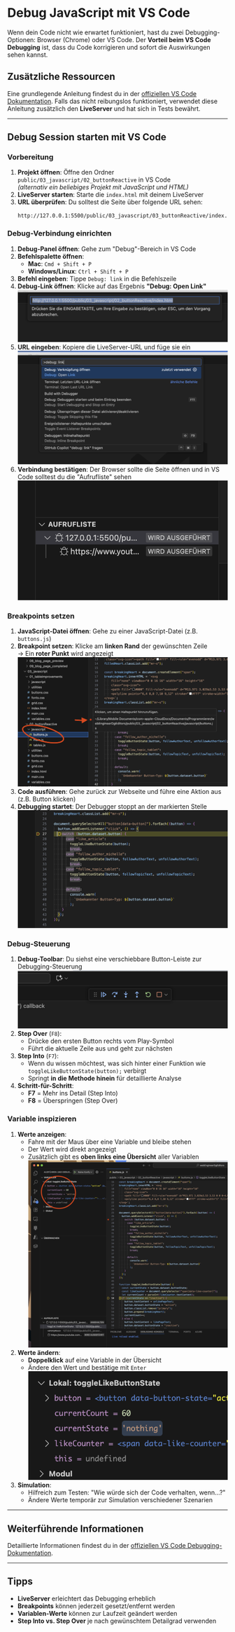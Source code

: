 # Debug JavaScript mit VS Code

Wenn dein Code nicht wie erwartet funktioniert, hast du zwei Debugging-Optionen: Browser (Chrome) oder VS Code. Der **Vorteil beim VS Code Debugging** ist, dass du Code korrigieren und sofort die Auswirkungen sehen kannst.

## Zusätzliche Ressourcen

Eine grundlegende Anleitung findest du in der [offiziellen VS Code Dokumentation](https://code.visualstudio.com/docs/debugtest/debugging). Falls das nicht reibungslos funktioniert, verwendet diese Anleitung zusätzlich den **LiveServer** und hat sich in Tests bewährt.

---

## Debug Session starten mit VS Code

### Vorbereitung
1. **Projekt öffnen**: Öffne den Ordner `public/03_javascript/02_buttonReactive` in VS Code  
   *(alternativ ein beliebiges Projekt mit JavaScript und HTML)*
1. **LiveServer starten**: Starte die `index.html` mit deinem LiveServer
1. **URL überprüfen**: Du solltest die Seite über folgende URL sehen:  
   ```
   http://127.0.0.1:5500/public/03_javascript/03_buttonReactive/index.html
   ```

### Debug-Verbindung einrichten
1. **Debug-Panel öffnen**: Gehe zum "Debug"-Bereich in VS Code
1. **Befehlspalette öffnen**: 
   - **Mac**: `Cmd + Shift + P`
   - **Windows/Linux**: `Ctrl + Shift + P`
1. **Befehl eingeben**: Tippe `Debug: link` in die Befehlszeile
1. **Debug-Link öffnen**: Klicke auf das Ergebnis **"Debug: Open Link"**
![Debug Link](./images/VsCodeDebug_link.png)
1. **URL eingeben**: Kopiere die LiveServer-URL und füge sie ein
![Link bestätigen](./images/VsCodeDebug_start.png)
1. **Verbindung bestätigen**: Der Browser sollte die Seite öffnen und in VS Code solltest du die "Aufrufliste" sehen
![Aufrufliste](./images/VsCodeDebugAufrufliste.png)

### Breakpoints setzen
1. **JavaScript-Datei öffnen**: Gehe zu einer JavaScript-Datei (z.B. `buttons.js`)
1. **Breakpoint setzen**: Klicke am **linken Rand** der gewünschten Zeile  
    → Ein **roter Punkt** wird angezeigt
![Breakpoint](./images/VsCodeDebugBreakpoint.png)
1. **Code ausführen**: Gehe zurück zur Webseite und führe eine Aktion aus (z.B. Button klicken)
1. **Debugging startet**: Der Debugger stoppt an der markierten Stelle
![Breakpoint paused](./images/VsCodeDebugPaused.png)

### Debug-Steuerung
1. **Debug-Toolbar**: Du siehst eine verschiebbare Button-Leiste zur Debugging-Steuerung
![Steuerung](./images/VsCodeSteuerung.png)
1. **Step Over** (`F8`): 
    - Drücke den ersten Button rechts vom Play-Symbol
    - Führt die aktuelle Zeile aus und geht zur nächsten
1. **Step Into** (`F7`):
    - Wenn du wissen möchtest, was sich hinter einer Funktion wie `toggleLikeButtonState(button);` verbirgt
    - Springt **in die Methode hinein** für detaillierte Analyse
1. **Schritt-für-Schritt**:
    - **F7** = Mehr ins Detail (Step Into)
    - **F8** = Überspringen (Step Over)

### Variable inspizieren
1. **Werte anzeigen**: 
    - Fahre mit der Maus über eine Variable und bleibe stehen
    - Der Wert wird direkt angezeigt
    - Zusätzlich gibt es **oben links eine Übersicht** aller Variablen
![Values](./images/VsCodeDebugVariablenValues.png)
1. **Werte ändern**: 
    - **Doppelklick** auf eine Variable in der Übersicht
    - Ändere den Wert und bestätige mit `Enter`
![Change values](./images/VsCodeDebugChangeValue.png)
1. **Simulation**: 
    - Hilfreich zum Testen: "Wie würde sich der Code verhalten, wenn...?"
    - Ändere Werte temporär zur Simulation verschiedener Szenarien

---

## Weiterführende Informationen

Detaillierte Informationen findest du in der [offiziellen VS Code Debugging-Dokumentation](https://code.visualstudio.com/docs/debugtest/debugging).

---

## Tipps

- **LiveServer** erleichtert das Debugging erheblich
- **Breakpoints** können jederzeit gesetzt/entfernt werden
- **Variablen-Werte** können zur Laufzeit geändert werden
- **Step Into vs. Step Over** je nach gewünschtem Detailgrad verwenden
